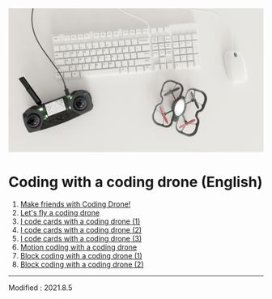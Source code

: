 
<div align="center">
<img src="Coding Drone.jpg">
</div>

# Coding with a coding drone (English)

 1. [Make friends with Coding Drone!](lesson1)
 2. [Let's fly a coding drone](lesson2)
 3. [I code cards with a coding drone (1)](lesson3)
 4. [I code cards with a coding drone (2)](lesson4)
 5. [I code cards with a coding drone (3)](lesson5)
 6. [Motion coding with a coding drone](lesson6)
 7. [Block coding with a coding drone (1)](lesson7)
 8. [Block coding with a coding drone (2)](lesson8)


---

Modified : 2021.8.5